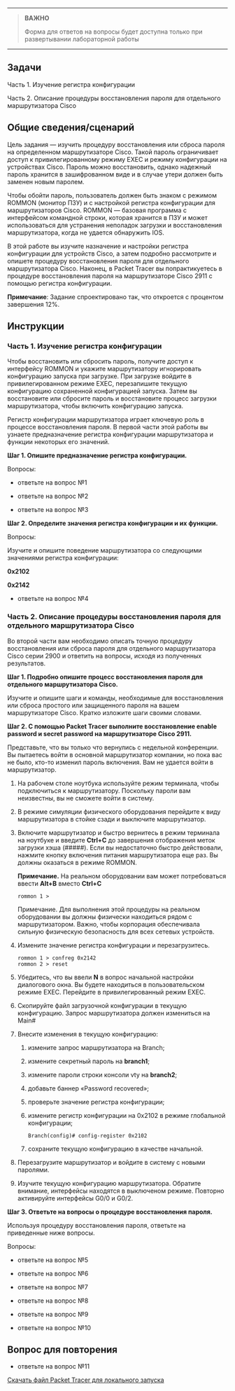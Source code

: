 
---

> **ВАЖНО**
> 
> Форма для ответов на вопросы будет доступна только при развертывании лабораторной работы 

---

## Задачи

Часть 1. Изучение регистра конфигурации

Часть 2. Описание процедуры восстановления пароля для отдельного маршрутизатора Cisco

## Общие сведения/сценарий

Цель задания — изучить процедуру восстановления или сброса пароля на определенном маршрутизаторе Cisco. Такой пароль ограничивает доступ к привилегированному режиму EXEC и режиму конфигурации на устройствах Cisco. Пароль можно восстановить, однако надежный пароль хранится в зашифрованном виде и в случае утери должен быть заменен новым паролем.

Чтобы обойти пароль, пользователь должен быть знаком с режимом ROMMON (монитор ПЗУ) и с настройкой регистра конфигурации для маршрутизаторов Cisco. ROMMON — базовая программа с интерфейсом командной строки, которая хранится в ПЗУ и может использоваться для устранения неполадок загрузки и восстановления маршрутизатора, когда не удается обнаружить IOS.

В этой работе вы изучите назначение и настройки регистра конфигурации для устройств Cisco, а затем подробно рассмотрите и опишете процедуру восстановления пароля для отдельного маршрутизатора Cisco. Наконец, в Packet Tracer вы попрактикуетесь в процедуре восстановления пароля на маршрутизаторе Cisco 2911 с помощью регистра конфигурации.

**Примечание**: Задание спроектировано так, что откроется с процентом завершения 12%.

## Инструкции

### Часть 1. Изучение регистра конфигурации

Чтобы восстановить или сбросить пароль, получите доступ к интерфейсу ROMMON и укажите маршрутизатору игнорировать конфигурацию запуска при загрузке. При загрузке войдите в привилегированном режиме EXEC, перезапишите текущую конфигурацию сохраненной конфигурацией запуска. Затем вы восстановите или сбросите пароль и восстановите процесс загрузки маршрутизатора, чтобы включить конфигурацию запуска.

Регистр конфигурации маршрутизатора играет ключевую роль в процессе восстановления пароля. В первой части этой работы вы узнаете предназначение регистра конфигурации маршрутизатора и функции некоторых его значений.

**Шаг 1. Опишите предназначение регистра конфигурации.**

Вопросы:

- ответьте на вопрос №1

- ответьте на вопрос №2

- ответьте на вопрос №3

**Шаг 2. Определите значения регистра конфигурации и их функции.**

Вопросы:

Изучите и опишите поведение маршрутизатора со следующими значениями регистра конфигурации:

**0x2102**

**0x2142**

- ответьте на вопрос №4

### Часть 2. Описание процедуры восстановления пароля для отдельного маршрутизатора Cisco

Во второй части вам необходимо описать точную процедуру восстановления или сброса пароля для отдельного маршрутизатора Cisco серии 2900 и ответить на вопросы, исходя из полученных результатов.

**Шаг 1. Подробно опишите процесс восстановления пароля для отдельного маршрутизатора Cisco.**

Изучите и опишите шаги и команды, необходимые для восстановления или сброса простого или защищенного пароля на вашем маршрутизаторе Cisco. Кратко изложите шаги своими словами.

**Шаг 2. С помощью Packet Tracer выполните восстановление enable password и secret password на маршрутизаторе Cisco 2911.**

Представьте, что вы только что вернулись с недельной конференции. Вы пытаетесь войти в основной маршрутизатор компании, но пока вас не было, кто-то изменил пароль включения. Вам не удается войти в маршрутизатор.

1.  На рабочем столе ноутбука используйте режим терминала, чтобы подключиться к маршрутизатору. Поскольку пароли вам неизвестны, вы не сможете войти в систему.

2.  В режиме симуляции физического оборудования перейдите к виду маршрутизатора в стойке сзади и выключите маршрутизатор.

3.  Включите маршрутизатор и быстро вернитесь в режим терминала на ноутбуке и введите **Ctrl+C** до завершения отображения меток загрузки хэша (#####). Если вы недостаточно быстро действовали, нажмите кнопку включения питания маршрутизатора еще раз. Вы должны оказаться в режиме ROMMON.

    **Примечание.** На реальном оборудовании вам может потребоваться ввести **Alt+B** вместо **Ctrl+C**

    ```
    rommon 1 >
    ```

    Примечание. Для выполнения этой процедуры на реальном оборудовании вы должны физически находиться рядом с маршрутизатором. Важно, чтобы корпорация обеспечивала сильную физическую безопасность для всех сетевых устройств.

4.  Измените значение регистра конфигурации и перезагрузитесь.

    ```
    rommon 1 > confreg 0x2142
    rommon 2 > reset
    ```

5.  Убедитесь, что вы ввели **N** в вопрос начальной настройки диалогового окна. Вы будете находиться в пользовательском режиме EXEC. Перейдите в привилегированный режим EXEC.

6.  Скопируйте файл загрузочной конфигурации в текущую конфигурацию. Запрос маршрутизатора должен измениться на Main#

7.  Внесите изменения в текущую конфигурацию:

    1.  измените запрос маршрутизатора на Branch;

    2.  измените секретный пароль на **branch1**;

    3.  измените пароли строки консоли vty на **branch2**;

    4.  добавьте баннер «Password recovered»;

    5.  проверьте значение регистра конфигурации;

    6.  измените регистр конфигурации на 0x2102 в режиме глобальной конфигурации;

        ```
        Branch(config)# config-register 0x2102
        ```

    7.  сохраните текущую конфигурацию в качестве начальной.

8.  Перезагрузите маршрутизатор и войдите в систему с новыми паролями.

9.  Изучите текущую конфигурацию маршрутизатора. Обратите внимание, интерфейсы находятся в выключеном режиме. Повторно активируйте интерфейсы G0/0 и G0/2.

**Шаг 3. Ответьте на вопросы о процедуре восстановления пароля.**

Используя процедуру восстановления пароля, ответьте на приведенные ниже вопросы.

Вопросы:

- ответьте на вопрос №5

- ответьте на вопрос №6

- ответьте на вопрос №7

- ответьте на вопрос №8

- ответьте на вопрос №9

- ответьте на вопрос №10

## Вопрос для повторения

- ответьте на вопрос №11

[Скачать файл Packet Tracer для локального запуска](./assets/10.6.13-lab.pka)
